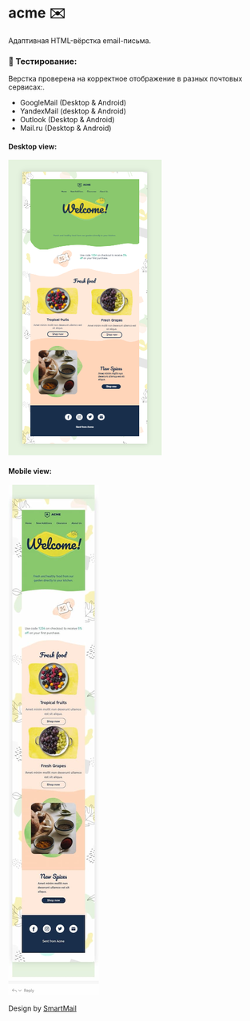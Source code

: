 # acme ✉️
Адаптивная HTML-вёрстка email-письма. 

### 🔬 Тестирование:
Верстка проверена на корректное отображение в разных почтовых сервисах:.
- GoogleMail (Desktop & Android)
- YandexMail (desktop & Android)
- Outlook (Desktop & Android)
- Mail.ru (Desktop & Android)

#### Desktop view:
![Desktop view](https://github.com/nomadcharm/acme/blob/main/img/acme-desktop-screen.png)

#### Mobile view:
![Mobile view](https://github.com/nomadcharm/acme/blob/main/img/acme-mobile-screen.jpg)

Design by [SmartMail][1]

[1]:https://www.figma.com/@smartrmail
